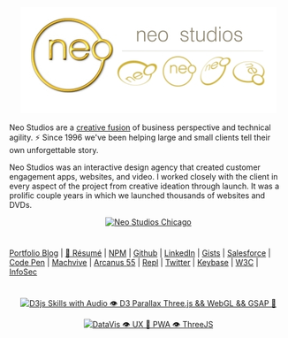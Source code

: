 <p align="center">
  <a target="_blank" href="http://neodigm.github.io/www.neostudios.com/">
    <img src="https://github.com/neodigm/www.neostudios.com/blob/gh-pages/NEOS_LOGO_0001.jpg?raw=true" alt="Suddenly Seriously Dazzling Three.js 🚀 TypeScript 🚀 WASM ✨ Go">
  </a>
</p>


Neo Studios are a [creative fusion](https://thescottkrause.com/d3_datavis_skills.html) of business perspective and technical agility. ⚡ Since 1996 we've been helping large and small clients tell their own unforgettable story.

Neo Studios was an interactive design agency that created customer engagement apps, websites, and video. I worked closely with the client in every aspect of the project from creative ideation through launch. It was a prolific couple years in which we launched thousands of websites and DVDs.

<p align="center">
  <a target="_blank" href="http://neodigm.github.io/www.neostudios.com/">
    <img src="http://neodigm.github.io/www.neostudios.com/content/neo_studios.webp" title="Neo Studios are a creative fusion of business perspective and technical agility. Since 1996 we've been helping large and small clients tell their own unforgettable story." alt="Neo Studios Chicago">
  </a>
</p>

#
[Portfolio Blog](https://www.theScottKrause.com) |
[🦄 Résumé](https://thescottkrause.com/Arcanus_Scott_C_Krause_2022.pdf) |
[NPM](https://www.npmjs.com/~neodigm) |
[Github](https://github.com/neodigm) |
[LinkedIn](https://www.linkedin.com/in/neodigm55/) |
[Gists](https://gist.github.com/neodigm) |
[Salesforce](https://trailblazer.me/id/skrause) |
[Code Pen](https://codepen.io/neodigm24) |
[Machvive](https://machvive.com/) |
[Arcanus 55](https://www.arcanus55.com/) |
[Repl](https://repl.it/@neodigm) |
[Twitter](https://twitter.com/neodigm24) |
[Keybase](https://keybase.io/neodigm) |
[W3C](https://www.w3.org/users/123844) |
[InfoSec](https://arcanus55.medium.com/offline-vs-cloud-password-managers-51b1fbebe301)
#

<p align="center">
  <a target="_blank" href="https://thescottkrause.com/d3_datavis_skills.html">
  <img src="https://repository-images.githubusercontent.com/178555357/2b6ad880-7aa0-11ea-8dde-63e70187e3e9" title="D3js Skills with Audio 👁️ D3 Parallax Three.js && WebGL && GSAP 🍭">
  </a>
</p>

<p align="center">
  <a target="_blank" href="https://www.thescottkrause.com">
    <img src="https://neodigm.github.io/pan-fried-monkey-fisticuffs/thescottkrause_contact_card.png" title="DataVis 👁️ UX 🍭 PWA 👁️ ThreeJS">
  </a>
</p>
